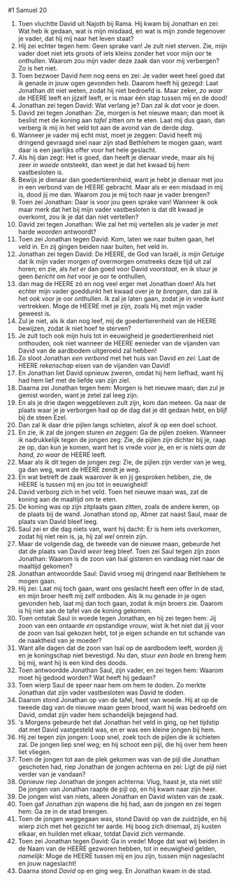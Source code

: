 #1 Samuel 20
1. Toen vluchtte David uit Najoth bij Rama. Hij kwam bij Jonathan en zei: Wat heb ik gedaan, wat is mijn misdaad, en wat is mijn zonde tegenover je vader, dat hij mij naar het leven staat?
2. Hij zei echter tegen hem: Geen sprake van! Je zult niet sterven. Zie, mijn vader doet niet iets groots of iets kleins zonder het voor mijn oor te onthullen. Waarom zou mijn vader deze zaak dan voor mij verbergen? Zo is het niet.
3. Toen bezwoer David *hem* nog eens en zei: Je vader weet heel goed dat ik genade in jouw ogen gevonden heb. Daarom heeft hij gezegd: Laat Jonathan dit niet weten, zodat hij niet bedroefd is. Maar zeker, *zo waar* de HEERE leeft en jijzelf leeft, er is maar één stap tussen mij en de dood!
4. Jonathan zei tegen David: Wat verlang je? Dan zal ik *dat* voor je doen.
5. David zei tegen Jonathan: Zie, morgen is het nieuwe maan; dan moet ik beslist met de koning aan *tafel* zitten om te eten. Laat mij dus gaan, dan verberg ik mij in het veld tot aan de avond van de derde *dag*.
6. Wanneer je vader mij echt mist, moet je zeggen: David heeft mij dringend gevraagd snel naar zijn stad Bethlehem te mogen gaan, want daar is een jaarlijks offer voor het hele geslacht.
7. Als hij dan zegt: Het is goed, dan heeft je dienaar vrede, maar als hij zeer *in woede* ontsteekt, dan weet je dat het kwaad bij hem vastbesloten is.
8. Bewijs je dienaar dan goedertierenheid, want je hebt je dienaar met jou in een verbond van de HEERE gebracht. Maar als er een misdaad in mij is, dood jij me dan. Waarom zou je mij toch naar je vader brengen?
9. Toen zei Jonathan: Daar is voor jou geen sprake van! Wanneer ik ook maar merk dat het bij mijn vader vastbesloten is dat dit kwaad je overkomt, zou ik je dat dan niet vertellen?
10. David zei tegen Jonathan: Wie zal het mij vertellen als je vader je *met* harde *woorden* antwoordt?
11. Toen zei Jonathan tegen David: Kom, laten we naar buiten gaan, het veld in. En zij gingen beiden naar buiten, het veld in.
12. Jonathan zei tegen David: De HEERE, de God van Israël, *is mijn Getuige* dat ik mijn vader morgen *of* overmorgen omstreeks deze tijd uit zal horen; en zie, als *het er* dan goed voor David *voorstaat*, en ik stuur je geen *bericht* om *het* voor je oor te onthullen,
13. dan mag de HEERE zó en nog veel erger met Jonathan doen! Als het echter mijn vader goeddunkt het kwaad over je *te brengen*, dan zal ik het *ook* voor je oor onthullen. Ik zal je laten gaan, zodat je in vrede *kunt* vertrekken. Moge de HEERE met je zijn, zoals Hij met mijn vader geweest is.
14. Zul je niet, als ik dan nog leef, mij de goedertierenheid van de HEERE bewijzen, zodat ik niet hoef te sterven?
15. Je zult toch ook mijn huis tot in eeuwigheid je goedertierenheid niet onthouden, ook niet wanneer de HEERE eenieder van de vijanden van David van de aardbodem uitgeroeid zal hebben!
16. Zo sloot Jonathan *een verbond* met het huis van David *en zei*: Laat de HEERE *rekenschap* eisen van de vijanden van David!
17. En Jonathan liet David opnieuw zweren, omdat hij hem liefhad, want hij had hem lief met de liefde van zijn ziel.
18. Daarna zei Jonathan tegen hem: Morgen is het nieuwe maan; dan zul je gemist worden, want je zetel zal leeg zijn.
19. En als je drie dagen weggebleven zult zijn, kom dan meteen. Ga naar de plaats waar je je verborgen had op de dag dat je dit gedaan hebt, en blijf bij de steen Ezel.
20. Dan zal ik daar drie pijlen langs schieten, alsof ik op een doel schoot.
21. En zie, ik zal de jongen sturen *en zeggen*: Ga de pijlen zoeken. Wanneer ik nadrukkelijk tegen de jongen zeg: Zie, de pijlen zijn dichter bij je, raap ze op, dan kun je komen, want het is vrede voor je, en er is niets *aan de hand, zo waar* de HEERE leeft.
22. Maar als ik dit tegen de jongen zeg: Zie, de pijlen zijn verder van je weg, ga dan weg, want de HEERE zendt je weg.
23. En wat betreft de zaak waarover ik en jij gesproken hebben, zie, de HEERE is tussen mij en jou tot in eeuwigheid!
24. David verborg zich in het veld. Toen het nieuwe maan was, zat de koning aan de maaltijd om te eten.
25. De koning was op zijn zitplaats gaan zitten, zoals de andere keren, op de plaats bij de wand. Jonathan stond op, Abner zat naast Saul, maar de plaats van David bleef leeg.
26. Saul zei er die dag niets van, want hij dacht: Er is hem iets overkomen, zodat hij niet rein is, ja, hij zal *wel* onrein zijn.
27. Maar de volgende dag, de tweede van de nieuwe maan, gebeurde het dat de plaats van David *weer* leeg bleef. Toen zei Saul tegen zijn zoon Jonathan: Waarom is de zoon van Isaï gisteren en vandaag niet naar de maaltijd gekomen?
28. Jonathan antwoordde Saul: David vroeg mij dringend naar Bethlehem te mogen gaan.
29. Hij zei: Laat mij toch gaan, want ons geslacht heeft een offer in de stad, en mijn broer heeft mij zelf ontboden. Als ik nu genade in je ogen gevonden heb, laat mij dan toch gaan, zodat ik mijn broers zie. Daarom is hij niet aan de tafel van de koning gekomen.
30. Toen ontstak Saul in woede tegen Jonathan, en hij zei tegen hem: Jij zoon van een ontaarde *en* opstandige *vrouw*, wist ik het niet dat jij voor de zoon van Isaï gekozen hebt, tot je eigen schande en tot schande van de naaktheid van je moeder?
31. Want alle dagen dat de zoon van Isaï op de aardbodem leeft, worden jij en je koningschap niet bevestigd. Nu dan, stuur *een bode* en breng hem bij mij, want hij is een kind des doods.
32. Toen antwoordde Jonathan Saul, zijn vader, en zei tegen hem: Waarom moet hij gedood worden? Wat heeft hij gedaan?
33. Toen wierp Saul de speer naar hem om hem te doden. Zo merkte Jonathan dat zijn vader vastbesloten was David te doden.
34. Daarom stond Jonathan op van de tafel, heet van woede. Hij at op de tweede dag van de nieuwe maan geen brood, want hij was bedroefd om David, omdat zijn vader hem schandelijk bejegend had.
35. 's Morgens gebeurde het dat Jonathan het veld in ging, op het tijdstip dat met David vastgesteld was, en er was een kleine jongen bij hem.
36. Hij zei tegen zijn jongen: Loop snel, zoek toch de pijlen die ik schieten zal. De jongen liep snel weg; en hij schoot een pijl, die hij over hem heen liet vliegen.
37. Toen de jongen tot aan de plek gekomen was van de pijl die Jonathan geschoten had, riep Jonathan de jongen achterna en zei: Ligt de pijl niet verder van je vandaan?
38. Opnieuw riep Jonathan de jongen achterna: Vlug, haast je, sta niet stil! De jongen van Jonathan raapte de pijl op, en hij kwam naar zijn heer.
39. De jongen wist van niets, alleen Jonathan en David wisten van de zaak.
40. Toen gaf Jonathan zijn wapens die hij had, aan de jongen en zei tegen hem: Ga ze in de stad brengen.
41. Toen de jongen weggegaan was, stond David op van de zuidzijde, en hij wierp zich met het gezicht ter aarde. Hij boog zich driemaal, zij kusten elkaar, en huilden met elkaar, totdat David zich vermande.
42. Toen zei Jonathan tegen David: Ga in vrede! Moge dat wat wij beiden in de Naam van de HEERE gezworen hebben, tot in eeuwigheid gelden, *namelijk*: Moge de HEERE tussen mij en jou zijn, tussen mijn nageslacht en jouw nageslacht!
43. Daarna stond *David* op en ging weg. En Jonathan kwam in de stad.
